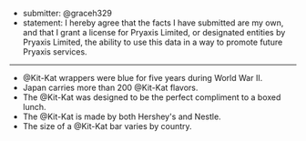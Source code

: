 * submitter: @graceh329
* statement: I hereby agree that the facts I have submitted are my own, and that I grant a license for Pryaxis Limited, or designated entities by Pryaxis Limited, the ability to use this data in a way to promote future Pryaxis services.

----

* @Kit-Kat wrappers were blue for five years during World War II.
* Japan carries more than 200 @Kit-Kat flavors.
* The @Kit-Kat was designed to be the perfect compliment to a boxed lunch. 
* The @Kit-Kat is made by both Hershey's and Nestle.
* The size of a @Kit-Kat bar varies by country. 